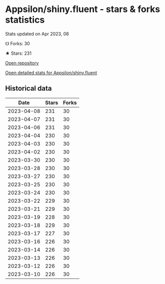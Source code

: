 # Appsilon/shiny.fluent - stars & forks statistics

Stats updated on Apr 2023, 08

☋ Forks: 30

★ Stars: 231

[Open repository](https://github.com/Appsilon/shiny.fluent)

[Open detailed stats for Appsilon/shiny.fluent](https://reviewgithub.com/rep/Appsilon/shiny.fluent)

## Historical data
| Date | Stars | Forks |
|------|-------|-------|
| 2023-04-08 | 231 | 30 | 
| 2023-04-07 | 231 | 30 | 
| 2023-04-06 | 231 | 30 | 
| 2023-04-04 | 230 | 30 | 
| 2023-04-03 | 230 | 30 | 
| 2023-04-02 | 230 | 30 | 
| 2023-03-30 | 230 | 30 | 
| 2023-03-28 | 230 | 30 | 
| 2023-03-27 | 230 | 30 | 
| 2023-03-25 | 230 | 30 | 
| 2023-03-24 | 230 | 30 | 
| 2023-03-22 | 229 | 30 | 
| 2023-03-21 | 229 | 30 | 
| 2023-03-19 | 228 | 30 | 
| 2023-03-18 | 229 | 30 | 
| 2023-03-17 | 227 | 30 | 
| 2023-03-16 | 226 | 30 | 
| 2023-03-14 | 226 | 30 | 
| 2023-03-13 | 226 | 30 | 
| 2023-03-12 | 226 | 30 | 
| 2023-03-10 | 226 | 30 | 

